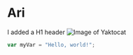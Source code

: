 # Ari

I added a H1 header 
![Image of Yaktocat](https://octodex.github.com/images/yaktocat.png)

``` javascript
var myVar = "Hello, world!";
```
